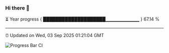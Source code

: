 ### Hi there 👋

⏳ Year progress { ████████████████████▁▁▁▁▁▁▁▁▁▁ } 67.14 %

---

⏰ Updated on Wed, 03 Sep 2025 01:21:04 GMT

![Progress Bar CI](https://github.com/liununu/liununu/workflows/Progress%20Bar%20CI/badge.svg)
